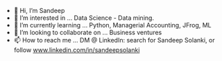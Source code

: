 - 👋 Hi, I’m Sandeep 
- 👀 I’m interested in ... Data Science - Data mining.
- 🌱 I’m currently learning ... Python, Managerial Accounting, JFrog, ML
- 💞️ I’m looking to collaborate on ... Business ventures
- 📫 How to reach me ... DM @ LinkedIn: search for Sandeep Solanki, or follow www.linkedin.com/in/sandeepsolanki

<!---
manoritesandeep/manoritesandeep is a ✨ special ✨ repository because its `README.md` (this file) appears on your GitHub profile.
You can click the Preview link to take a look at your changes.
--->
